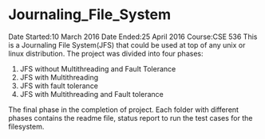 ﻿# Journaling_File_System
﻿Date Started:10 March 2016
﻿Date Ended:25 April 2016
﻿Course:CSE 536
This is a Journaling File System(JFS) that could be used at top of any unix or linux distribution. The project was divided into four phases:
1. JFS without Multithreading and Fault Tolerance
2. JFS with Multithreading
3. JFS with fault tolerance
4. JFS with Multithreading and Fault tolerance

The final phase in the completion of project. Each folder with different phases contains the readme file, status report to run the test cases for the filesystem. 
